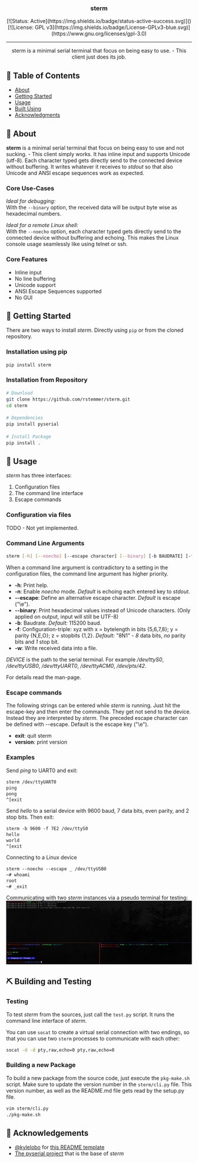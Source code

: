 <h3 align="center">sterm</h3>

<div align="center">
  [![Status: Active](https://img.shields.io/badge/status-active-success.svg)]() 
  [![License: GPL v3](https://img.shields.io/badge/License-GPLv3-blue.svg)](https://www.gnu.org/licenses/gpl-3.0)
</div>

---

<p align="center"> sterm is a minimal serial terminal that focus on being easy to use. - This client just does its job.
    <br/>
</p>


## 📝 Table of Contents
- [About](#about)
- [Getting Started](#getting_started)
- [Usage](#usage)
- [Built Using](#built_using)
- [Acknowledgments](#acknowledgement)


## 🧐 About <a name = "about"></a>

**sterm** is a minimal serial terminal that focus on being easy to use and not sucking. - This client simply works.
It has inline input and supports Unicode (utf-8).
Each character typed gets directly send to the connected device without buffering.
It writes whatever it receives to *stdout* so that also Unicode and ANSI escape sequences work as expected.

### Core Use-Cases

*Ideal for debugging:*<br/>
With the ``--binary`` option, the received data will be output byte wise as hexadecimal numbers.

*Ideal for a remote Linux shell:*<br/>
With the ``--noecho`` option, each character typed gets directly send to the connected device without buffering and echoing.
This makes the Linux console usage seamlessly like using telnet or ssh.

### Core Features

- Inline input
- No line buffering
- Unicode support
- ANSI Escape Sequences supported
- No GUI


## 🏁 Getting Started <a name = "getting_started"></a>

There are two ways to install _sterm_.
Directly using `pip` or from the cloned repository.

### Installation using pip

```bash
pip install sterm
```

### Installation from Repository

```bash
# Download
git clone https://github.com/rstemmer/sterm.git
cd sterm

# Dependencies
pip install pyserial

# Install Package
pip install .

```


## 🎈 Usage <a name="usage"></a>

*sterm* has three interfaces:

1. Configuration files
2. The command line interface
3. Escape commands

### Configuration via files

TODO - Not yet implemented.

### Command Line Arguments

```bash
sterm [-h] [--noecho] [--escape character] [--binary] [-b BAUDRATE] [-f FORMAT] [-w logfile] DEVICE
```

When a command line argument is contradictory to a setting in the configuration files, the command line argument has higher priority.

  * __-h__: Print help.
  * __-n__: Enable _noecho_ mode. _Default_ is echoing each entered key to _stdout_.
  * __--escape__: Define an alternative escape character. _Default_ is escape ("\e").
  * __--binary__: Print hexadecimal values instead of Unicode characters. (Only applied on output, input will still be UTF-8)
  * __-b__: Baudrate. _Default:_ 115200 baud.
  * __-f__: Configuration-triple: xyz with x = bytelength in bits {5,6,7,8}; y = parity {N,E,O}; z = stopbits {1,2}. _Default:_ "8N1" - _8_ data bits, _no_ parity bits and _1_ stop bit.
  * __-w__: Write received data into a file.

_DEVICE_ is the path to the serial terminal.
For example _/dev/ttyS0_, _/dev/ttyUSB0_, _/dev/ttyUART0_, _/dev/ttyACM0_, _/dev/pts/42_.

For details read the man-page.

### Escape commands

The following strings can be entered while _sterm_ is running.
Just hit the escape-key and then enter the commands.
They get not send to the device.
Instead they are interpreted by _sterm_.
The preceded escape character can be defined with --escape.
Default is the escape key ("\e").

  * __exit__: quit sterm
  * __version__: print version

### Examples

Send _ping_ to UART0 and exit:
```
sterm /dev/ttyUART0
ping
pong
^[exit
```

Send _hello_ to a serial device with 9600 baud, 7 data bits, even parity, and 2 stop bits. Then exit:
```
sterm -b 9600 -f 7E2 /dev/ttyS0
hello
world
^[exit
```

Connecting to a Linux device
```
sterm --noecho --escape _ /dev/ttyUSB0
~# whoami
root
~# _exit
```

Communicating with two _sterm_ instances via a pseudo terminal for testing:
![A picture that demonstrates the possibility of receiving ANSI escape sequences and unicode charaters](/stermscreenshot.png?raw=true "Testrun showing some capabilities of sterm")


## ⛏️ Building and Testing <a name = "built_using"></a>

### Testing

To test _sterm_ from the sources, just call the `test.py` script.
It runs the command line interface of _sterm_.

You can use `socat` to create a virtual serial connection with two endings, so that you can use two `sterm` processes to communicate with each other:

```bash
socat -d -d pty,raw,echo=0 pty,raw,echo=0
```

### Building a new Package

To build a new package from the source code, just execute the `pkg-make.sh` script.
Make sure to update the version number in the `sterm/cli.py` file.
This version number, as well as the README.md file gets read by the setup.py file.

```bash
vim sterm/cli.py
./pkg-make.sh
```


## 🎉 Acknowledgements <a name = "acknowledgement"></a>

- [@kylelobo](https://github.com/kylelobo) for [this README template](https://github.com/kylelobo/The-Documentation-Compendium)
- [The pyserial project](https://github.com/pyserial/pyserial) that is the base of _sterm_

